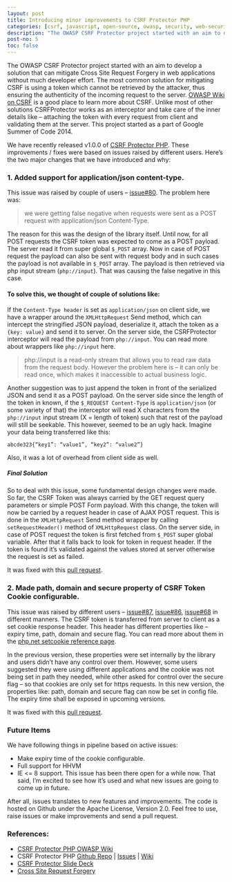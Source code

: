 ```yaml
---
layout: post
title: Introducing minor improvements to CSRF Protector PHP
categories: [csrf, javascript, open-source, owasp, security, web-security, php]
description: "The OWASP CSRF Protector project started with an aim to develop a solution that can mitigate Cross Site Request Forgery in web applications without much developer effort. We have recently released v1.0.0 of CSRF Protector PHP. These improvements / fixes were based on issues raised by different users. Here’s the two major changes that we have introduced and why:<ol><li>Added support for application/json content-type.</li><li>Made path, domain and secure property of CSRF Token Cookie configurable.</li></ol>"
post-no: 5
toc: false
---
```

The OWASP CSRF Protector project started with an aim to develop a solution that can mitigate Cross Site Request Forgery in web applications without much developer effort. The most common solution for mitigating CSRF is using a token which cannot be retrieved by the attacker, thus ensuring the authenticity of the incoming request to the server. [OWASP Wiki on CSRF](https://www.owasp.org/index.php/Cross-Site_Request_Forgery_(CSRF)) is a good place to learn more about CSRF. Unlike most of other solutions CSRFProtector works as an interceptor and take care of the inner details like – attaching the token with every request from client and validating them at the server. This project started as a part of Google Summer of Code 2014.

We have recently released v1.0.0 of [CSRF Protector PHP](https://github.com/mebjas/CSRF-Protector-PHP). These improvements / fixes were based on issues raised by different users. Here’s the two major changes that we have introduced and why:

### 1. Added support for application/json content-type.
This issue was raised by couple of users – [issue#80](https://github.com/mebjas/CSRF-Protector-PHP/issues/80). The problem here was:
> we were getting false negative when requests were sent as a POST request with application/json Content-Type.

The reason for this was the design of the library itself. Until now, for all POST requests the CSRF token was expected to come as a POST payload. The server read it from super global `$_POST` array. Now in case of POST request the payload can also be sent with request body and in such cases the payload is not available in `$_POST` array. The payload is then retrieved via php input stream (`php://input`). That was causing the false negative in this case.

#### To solve this, we thought of couple of solutions like:
If the `Content-Type header` is set as `application/json` on client side, we have a wrapper around the `XMLHttpRequest` Send method, which can intercept the stringified JSON payload, deserialize it, attach the token as a `{key: value}` and send it to server. On the server side, the CSRFProtector interceptor will read the payload from `php://input`. You can read more about wrappers like `php://input` here.

> php://input is a read-only stream that allows you to read raw data from the request body. However the problem here is – it can only be read once, which makes it inaccessible to actual business logic.

Another suggestion was to just append the token in front of the serialized JSON and send it as a POST payload. On the server side since the length of the token in known, if the `$_REQUEST Content-Type` is `application/json` (or some variety of that) the interceptor will read X characters from the `php://input` input stream (X = length of token) such that rest of the payload will still be seekable. This however, seemed to be an ugly hack. Imagine your data being transferred like this:

```
abcde323{“key1”: “value1”, “key2”: “value2”}
```

Also, it was a lot of overhead from client side as well.

##### Final Solution
So to deal with this issue, some fundamental design changes were made. So far, the CSRF Token was always carried by the GET request query parameters or simple POST Form payload. With this change, the token will now be carried by a request header in case of AJAX POST request. This is done in the `XMLHttpRequest` Send method wrapper by calling `setRequestHeader()` method of `XMLHttpRequest` class. On the server side, in case of POST request the token is first fetched from `$_POST` super global variable. After that it falls back to look for token in request header. If the token is found it’s validated against the values stored at server otherwise the request is set as failed.

It was fixed with this [pull request](https://github.com/mebjas/CSRF-Protector-PHP/pull/88).

### 2. Made path, domain and secure property of CSRF Token Cookie configurable.

This issue was raised by different users – [issue#87](https://github.com/mebjas/CSRF-Protector-PHP/issues/87), [issue#86](https://github.com/mebjas/CSRF-Protector-PHP/issues/86), [issue#68](https://github.com/mebjas/CSRF-Protector-PHP/issues/68) in different manners. The CSRF token is transferred from server to client as a set cookie response header. This header has different properties like – expiry time, path, domain and secure flag. You can read more about them in the [php.net setcookie reference page](http://php.net/manual/en/function.setcookie.php).

In the previous version, these properties were set internally by the library and users didn’t have any control over them. However, some users suggested they were using different applications and the cookie was not being set in path they needed, while other asked for control over the secure flag – so that cookies are only set for https requests. In this new version, the properties like: path, domain and secure flag can now be set in config file. The expiry time shall be exposed in upcoming versions.

It was fixed with this [pull request](https://github.com/mebjas/CSRF-Protector-PHP/pull/89).

### Future Items
We have following things in pipeline based on active issues:

 - Make expiry time of the cookie configurable.
 - Full support for HHVM
 - IE <= 8 support. This issue has been there open for a while now.
That said, I’m excited to see how it’s used and what new issues are going to come up in future.

After all, issues translates to new features and improvements. The code is hosted on Github under the Apache License, Version 2.0. Feel free to use, raise issues or make improvements and send a pull request.

### References:
 - [CSRF Protector PHP OWASP Wiki](https://www.owasp.org/index.php/CSRFProtector_Project)
 - CSRF Protector PHP [Github Repo](https://github.com/mebjas/CSRF-Protector-PHP) | [Issues](https://github.com/mebjas/CSRF-Protector-PHP/issues) | [Wiki](https://github.com/mebjas/CSRF-Protector-PHP/wiki)
 - [CSRF Protector Slide Deck](https://www.slideshare.net/MinhazAv/csrf-protector)
 - [Cross Site Request Forgery](https://www.owasp.org/index.php/Cross-Site_Request_Forgery_(CSRF))


